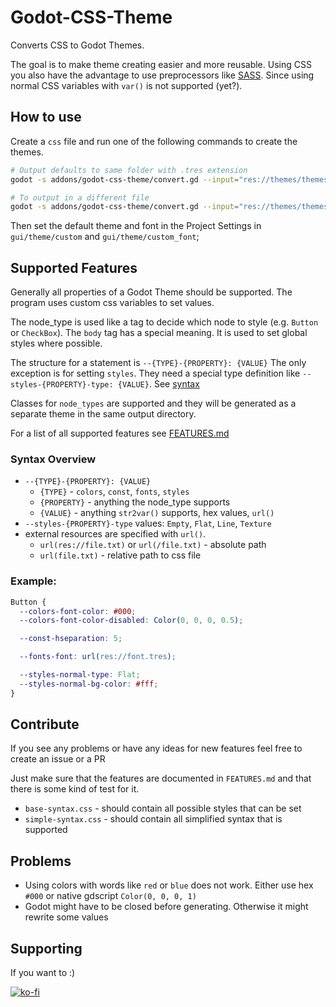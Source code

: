 # Godot-CSS-Theme

Converts CSS to Godot Themes.

The goal is to make theme creating easier and more reusable. Using CSS you also have the advantage to use preprocessors
like [SASS](https://sass-lang.com/). Since using normal CSS variables with `var()` is not supported (yet?).

## How to use

Create a `css` file and run one of the following commands to create the themes.

```sh
# Output defaults to same folder with .tres extension
godot -s addons/godot-css-theme/convert.gd --input="res://themes/themes.css"

# To output in a different file
godot -s addons/godot-css-theme/convert.gd --input="res://themes/themes.css" --output="res://output/themes.tres"

```

Then set the default theme and font in the Project Settings in `gui/theme/custom` and `gui/theme/custom_font`;

## Supported Features

Generally all properties of a Godot Theme should be supported. The program uses custom css variables to set values.

The node_type is used like a tag to decide which node to style (e.g. `Button` or `CheckBox`).
The `body` tag has a special meaning. It is used to set global styles where possible.

The structure for a statement is `--{TYPE}-{PROPERTY}: {VALUE}`
The only exception is for setting `styles`. They need a special type definition like
`--styles-{PROPERTY}-type: {VALUE}`. See [syntax](#syntax)

Classes for `node_types` are supported and they will be generated as a separate theme in the same output directory.

For a list of all supported features see [FEATURES.md](./FEATURES.md)

### Syntax Overview

- `--{TYPE}-{PROPERTY}: {VALUE}`
  - `{TYPE}` - `colors`, `const`, `fonts`, `styles`
  - `{PROPERTY}` - anything the node_type supports
  - `{VALUE}` - anything `str2var()` supports, hex values, `url()`
- `--styles-{PROPERTY}-type` values: `Empty`, `Flat`, `Line`, `Texture`
- external resources are specified with `url()`.
  - `url(res://file.txt)` or `url(/file.txt)` - absolute path
  - `url(file.txt)` - relative path to css file

### Example:

```css
Button {
  --colors-font-color: #000;
  --colors-font-color-disabled: Color(0, 0, 0, 0.5);

  --const-hseparation: 5;

  --fonts-font: url(res://font.tres);

  --styles-normal-type: Flat;
  --styles-normal-bg-color: #fff;
}
```

## Contribute

If you see any problems or have any ideas for new features feel free to create an issue or a PR

Just make sure that the features are documented in `FEATURES.md` and that there is some kind of test for it.

- `base-syntax.css` - should contain all possible styles that can be set
- `simple-syntax.css` - should contain all simplified syntax that is supported

## Problems

- Using colors with words like `red` or `blue` does not work. Either use hex `#000` or
  native gdscript `Color(0, 0, 0, 1)`
- Godot might have to be closed before generating. Otherwise it might rewrite some values

## Supporting

If you want to :)

[![ko-fi](https://ko-fi.com/img/githubbutton_sm.svg)](https://ko-fi.com/L4L8BJI9A)
